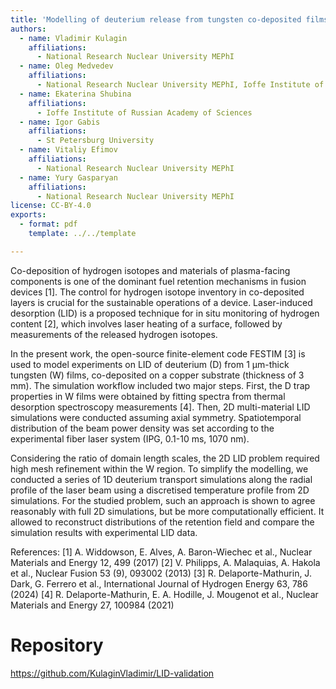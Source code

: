 ```yaml
---
title: 'Modelling of deuterium release from tungsten co-deposited films induced by laser heating'
authors:
  - name: Vladimir Kulagin
    affiliations:
      - National Research Nuclear University MEPhI
  - name: Oleg Medvedev
    affiliations:
      - National Research Nuclear University MEPhI, Ioffe Institute of Russian Academy of Sciences
  - name: Ekaterina Shubina
    affiliations:
      - Ioffe Institute of Russian Academy of Sciences
  - name: Igor Gabis
    affiliations:
      - St Petersburg University
  - name: Vitaliy Efimov
    affiliations:
      - National Research Nuclear University MEPhI
  - name: Yury Gasparyan
    affiliations:
      - National Research Nuclear University MEPhI
license: CC-BY-4.0
exports:
  - format: pdf
    template: ../../template

---
```


Co-deposition of hydrogen isotopes and materials of plasma-facing components is one of the dominant fuel retention mechanisms in fusion devices [1]. The control for hydrogen isotope inventory in co-deposited layers is crucial for the sustainable operations of a device. Laser-induced desorption (LID) is a proposed technique for in situ monitoring of hydrogen content [2], which involves laser heating of a surface, followed by measurements of the released hydrogen isotopes.

In the present work, the open-source finite-element code FESTIM [3] is used to model experiments on LID of deuterium (D) from 1 μm-thick tungsten (W) films, co-deposited on a copper substrate (thickness of 3 mm). The simulation workflow included two major steps. First, the D trap properties in W films were obtained by fitting spectra from thermal desorption spectroscopy measurements [4]. Then, 2D multi-material LID simulations were conducted assuming axial symmetry. Spatiotemporal distribution of the beam power density was set according to the experimental fiber laser system (IPG, 0.1-10 ms, 1070 nm).

Considering the ratio of domain length scales, the 2D LID problem required high mesh refinement within the W region. To simplify the modelling, we conducted a series of 1D deuterium transport simulations along the radial profile of the laser beam using a discretised temperature profile from 2D simulations. For the studied problem, such an approach is shown to agree reasonably with full 2D simulations, but be more computationally efficient. It allowed to reconstruct distributions of the retention field and compare the simulation results with experimental LID data.

References:
[1] A. Widdowson, E. Alves, A. Baron-Wiechec et al., Nuclear Materials and Energy 12, 499 (2017)
[2] V. Philipps, A. Malaquias, A. Hakola et al., Nuclear Fusion 53 (9), 093002 (2013)
[3] R. Delaporte-Mathurin, J. Dark, G. Ferrero et al., International Journal of Hydrogen Energy 63, 786 (2024)
[4] R. Delaporte-Mathurin, E. A. Hodille, J. Mougenot et al., Nuclear Materials and Energy 27, 100984 (2021)


# Repository
https://github.com/KulaginVladimir/LID-validation

